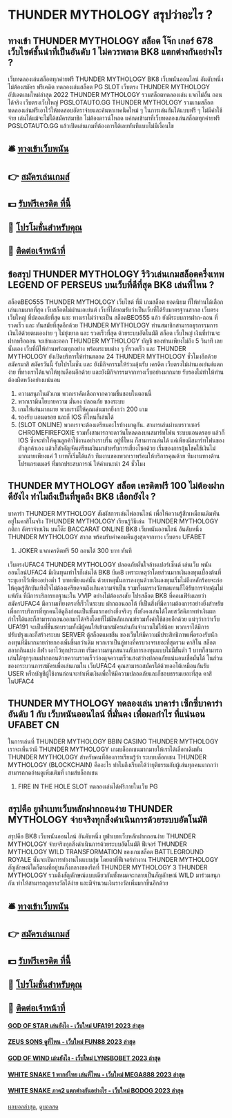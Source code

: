 # THUNDER MYTHOLOGY สรุปว่าอะไร ?
## ทางเข้า THUNDER MYTHOLOGY สล็อต โจ๊ก เกอร์ 678 เว็บไซต์ชั้นนำที่เป็นอันดับ 1 ไม่ควรพลาด BK8 แตกต่างกันอย่างไร ?
เว็บทดลองเล่นสล็อตทุกค่ายฟรี THUNDER MYTHOLOGY BK8 เว็บพนันออนไลน์ อันดับหนึ่ง ไม่ต้องสมัคร ฟรีเคดิต ทดลองเล่นสล็อต PG SLOT เว็บตรง THUNDER MYTHOLOGY อัปเดตเกมใหม่ล่าสุด 2022 THUNDER MYTHOLOGY รวมสล็อตทดลองเล่น แจกไม่อั้น ถอนได้จริง เว็บตรงเว็บใหญ่ PGSLOTAUTO.GG THUNDER MYTHOLOGY รวมเกมสล็อตทดลองเล่นฟรีเอาไว้ให้ทดสอบอัตราจ่ายและค้นหาเทคนิคใหม่ ๆ ในการเล่นกันได้แบบฟรี ๆ ไม่มีค่าใช้จ่าย เล่นได้แม้จะไม่ได้สมัครสมาชิก ไม่ต้องดาวน์โหลด แค่กดเข้ามาที่เว็บทดลองเล่นสล็อตทุกค่ายฟรี PGSLOTAUTO.GG แล้วเปิดเล่นเกมที่ต้องการได้เลยทันทีแบบไม่มีเงื่อนไข

## 🛎 [ทางเข้าเว็บพนัน](https://bit.ly/3SdLNi2)
## 👉 [สมัครเล่นเกมส์](https://bit.ly/3SdLNi2)
## 💵 [รับฟรีเครดิต ที่นี้](https://bit.ly/3dyRKHj)
## 👑 [โปรโมชั่นสำหรับคุณ](https://bit.ly/3dyRKHj)
## 📱 [ติดต่อเจ้าหน้าที่](https://bit.ly/3dyRKHj)

## ข้อสรุป THUNDER MYTHOLOGY รีวิวเล่นเกมสล็อตครึ่งเทพ LEGEND OF PERSEUS บนเว็บที่ดีที่สุด BK8 เล่นที่ไหน ?
สล็อตBEO555 THUNDER MYTHOLOGY เว็บไซต์ ที่มี เกมสล็อต ยอดนิยม ที่ให้ท่านได้เลือกเล่นเกมมากที่สุด เว็บสล็อตไม่ผ่านเอเย่นต์ เว็บที่ได้ยอมรับว่าเป็นเว็บที่ได้รับมาตรฐานสากล เว็บตรง เว็บใหญ่ ที่ปลอดภัยที่สุด และ ทางเราไม่ว่าจะเป็น สล็อตBEO555 แล้ว ยังมีระบบการฝาก-ถอน ที่รวดเร็ว และ ทันสมัยที่สุดอีกด้วย THUNDER MYTHOLOGY ท่านสมาชิกสามารถธุรกรรมการเงินได้ด้วยตนเองง่าย ๆ ไม่ยุ่งยาก และ รวดเร็วที่สุด ด้วยระบบอัตโนมัติ สล็อต เว็บใหญ่ เงินที่ท่านจะฝากหรือถอน จะเข้าและออก THUNDER MYTHOLOGY บัญชี ของท่านเพียงไม่ถึง 5 วินาที เลยนั้นเอง เว็บที่มีให้ท่านพร้อมทุกอย่าง พร้อมระบบต่าง ๆ ที่รวดเร็ว และ THUNDER MYTHOLOGY ยังเปิดบริการให้ท่านตลอด 24 THUNDER MYTHOLOGY ชั่วโมงอีกด้วย สมัครมาสิ สมัครวันนี้ รับโปรโมชั่น และ ยังมีกิจกรรมให้ร่วมลุ้นรับ เครดิต เว็บตรงไม่ผ่านเอเย่นต์แตกง่าย ที่ทางเราได้แจกให้ทุกเดือนอีกด้วย และยังมีกิจกรรมจากทางเว็บอย่างมากมาย รับรองไม่ทำให้ท่านต้องผิดหวังอย่างแน่นอน
1. ความสนุกในตัวเกม พวกเราคัดเลือกจากความชื่นชอบในตอนนี้
2. พวกเรามีนโยบายความ มั่นคง ปลอดภัย ของระบบ
3. เกมให้เล่นมากมาย พวกเรามีให้คุณเล่นมากยิ่งกว่า 200 เกม
4. รองรับ แอนดรอย และก็ IOS ที่ไหนก็เล่นได้
5. (SLOT ONLINE) พวกเราจะต้องเตรียมอะไรบ้างมาดูกัน. สามารเล่นผ่านบราวเซอร์ CHROMEFIREFOXIE รวมทั้งสามารถจะดาว์นโหลดลงบนสมาร์ทโฟน ระบบแอนดรอย แล้วก็ IOS ซึ่งจะทำให้คุณลูกค้าใช้งานอย่างราบรื่น อยู่ที่ไหน ก็สามารถเล่นได้ แค่เพียงมีสมาร์ทโฟนของตัวลูกค้าเอง แล้วก็สำคัญจัดเตรียมเงินมาสำหรับการเสี่ยงโชคด้วย เริ่มของการลุ้นโชคใช้เงินไม่มากมายเพียงแค่ 1 บาทก็เริ่มได้เเล้ว ทีมงานของพวกเราพร้อมให้บริการคุณด้วย ทีมงานทางด้านโปรแกรมเมอร์ ที่มากประสบการณ์ ให้คำแนะนำ 24 ชั่วโมง

## THUNDER MYTHOLOGY สล็อต เครดิตฟรี 100 ไม่ต้องฝาก ดียังไง ทำไมถึงเป็นที่พูดถึง BK8 เลือกยังไง ?
บาคาร่า THUNDER MYTHOLOGY สัมผัสการเล่นไพ่ออนไลน์ เพื่อให้ความรู้สึกเหมือนเดิมพันอยู่ในคาสิโนจริง THUNDER MYTHOLOGY เรียนรู้วิธีเล่น  THUNDER MYTHOLOGY กติกา อัตราจ่ายเงิน บนโต๊ะ BACCARAT ONLINE BK8 เว็บพนันออนไลน์ อันดับหนึ่ง THUNDER MYTHOLOGY สากล พร้อมรับค่าคอมคืนสูงสุดจากทาง เว็บตรง UFABET
1. JOKER แจกเครดิตฟรี 50 ถอนได้ 300 บาท ทันที

เว็บตรงUFAC4 THUNDER MYTHOLOGY ปลอดภัยมั่นใจล้านเปอร์เซ็นต์ เล่นเว็บ พนันออนไลน์UFAC4 มีเงินทุนเท่าไรก็เล่นได้ BK8 บีเค8 เพราะเหตุว่าโดยส่วนมากเงินลงทุนเบื้องต้นที่ระบุเอาไว้เพียงอย่างต่ำ 1 บาทเพียงแค่นั้น ด้วยเหตุนั้นการลงทุนด้วยเงินลงทุนเริ่มไม่ถึงหลักร้อยจะก่อให้คุณรู้สึกบันเทิงใจไม่ต้องเครียดจนถึงเกินความจำเป็น รวมทั้งผลรางวัลทดแทนก็ได้รับการจ่ายคุ้มไม่แพ้กัน ที่มีการบริการยกฐานะใน VVIP อย่างไม่ต้องสงสัย โปรสล็อต BK8 ที่คอมเฟิร์มเลยว่า สมัครUFAC4 มีความเที่ยงตรงที่เร็วในระบบ ฝากถอนออโต้ ที่เป็นสิ่งที่มีความต้องการอย่างยิ่งสำหรับเพื่อการบริการที่ทุกคนได้ดูถึงก่อนเป็นขั้นแรกอย่างยิ่งจริงๆ ทั้งยังคงเล่นได้โดยสวัสดิภาพทำเงินผลกำไรได้และก็สามารถถอนออกมาได้จริงโดยที่ไม่มีหลักเกณฑ์รวมทั้งค่าใช้สอยอีกด้วย
แน่ๆว่ากว่าเว็บ UFA191 จะเป็นที่ชื่นชอบรวมทั้งมีผู้คนให้เข้ามาสมัครเล่นกันจำนวนไม่ใช่น้อย พวกเราได้มีการปรับปรุงและก็สร้างระบบ SERVER ตู้สล็อตแมชชีน ของเว็บให้มีความมีประสิทธิภาพเพื่อรองรับนักลงทุนที่มีมากมายก่ายกองเพิ่มขึ้นกว่าเดิม พวกเราเป็นลู่ทางที่ครบวงจรเยอะที่สุดรวม คาสิโน สล็อต สลากกินแบ่ง กีฬา เอาไว้ทุกประเภท เริ่มความสนุกสนานกับการลงทุนแบบไม่มีขั้นต่ำ 1 บาทก็สามารถเล่นได้ทุกๆเกมฝากถอนด้วยความรวดเร็วว่องดุจความเร็วแสงสว่างปลอดภัยแน่นอนเชื่อมั่นได้ ในส่วนของกระบวนการสมัครเพื่อเล่นเกมใน เว็บUFAC4 คุณสามารถสมัครได้ด้วยออโต้เหมือนกันรับ USER หรือบัญชีผู้ใช้งานก่อนจะทำเพิ่มเงินเพื่อให้มีความปลอดภัยและก็ชอบธรรมเยอะที่สุด คาสิโนUFAC4

## THUNDER MYTHOLOGY ทดลองเล่น บาคาร่า เซ็กซี่บาคาร่า อันดับ 1 กับ เว็บพนันออนไลน์ ที่มั่นคง เพื่อผลกำไร ที่แน่นอน UFABET CN
ในการเล่นที่ THUNDER MYTHOLOGY BBIN CASINO THUNDER MYTHOLOGY เราจะเห็นว่ามี THUNDER MYTHOLOGY เกมบล็อกเชนมากมายให้เราได้เลือกเดิมพัน THUNDER MYTHOLOGY สำหรับคนที่ต้องการเรียนรู้ว่า ระบบบล็อกเชน THUNDER MYTHOLOGY (BLOCKCHAIN) คืออะไร ทำไมถึงเรียกได้ว่ายุติธรรมกับผู้เล่นทุกคนมากกว่า สามารถกดอ่านดูเพิ่มเติมที่ เกมส์บล็อกเชน
1. FIRE IN THE HOLE SLOT ทดลองเล่นได้ฟรีภายในเว็บ PG

## สรุปคือ ยูฟ่าเบทเว็บหลักฝากถอนง่าย THUNDER MYTHOLOGY จ่ายจริงทุกสิ่งดำเนินการด้วยระบบอัตโนมัติ
สรุปคือ BK8 เว็บพนันออนไลน์ อันดับหนึ่ง ยูฟ่าเบทเว็บหลักฝากถอนง่าย THUNDER MYTHOLOGY จ่ายจริงทุกสิ่งดำเนินการด้วยระบบอัตโนมัติ ฟีเจอร์ THUNDER MYTHOLOGY WILD TRANSFORMATION ของเกมสล็อต BATTLEGROUND ROYALE นั้นจะเปิดการทำงานในแบบสุ่ม โดยตาที่ฟีเจอร์ทำงาน THUNDER MYTHOLOGY สัญลักษณ์ใดก็ตามที่อยู่บนกึ่งกลางของรีลที่ THUNDER MYTHOLOGY 3 THUNDER MYTHOLOGY รวมถึงสัญลักษณ์แบบเดียวกันทั้งหมดจะกลายเป็นสัญลักษณ์ WILD มาร่วมสนุกกัน ทำให้สามารถถูกรางวัลได้ง่าย และมีจำนวนเงินรางวัลเพิ่มมากขึ้นอีกด้วย

## 🛎 [ทางเข้าเว็บพนัน](https://bit.ly/3SdLNi2)
## 👉 [สมัครเล่นเกมส์](https://bit.ly/3SdLNi2)
## 💵 [รับฟรีเครดิต ที่นี้](https://bit.ly/3dyRKHj)
## 👑 [โปรโมชั่นสำหรับคุณ](https://bit.ly/3dyRKHj)
## 📱 [ติดต่อเจ้าหน้าที่](https://bit.ly/3dyRKHj)

#### [GOD OF STAR เล่นยังไง - เว็บใหม่ UFA191 2023 ล่าสุด](https://atom.io/themes/god%20of%20star%20เล่นยังไง%20-%20เว็บใหม่%20ufa191%202023%20ล่าสุด)
#### [ZEUS SONS ดูที่ไหน - เว็บใหม่ FUN88 2023 ล่าสุด](https://atom.io/themes/zeus%20sons%20ดูที่ไหน%20-%20เว็บใหม่%20fun88%202023%20ล่าสุด)
#### [GOD OF WIND เล่นยังไง - เว็บใหม่ LYNSBOBET 2023 ล่าสุด](https://atom.io/themes/god%20of%20wind%20เล่นยังไง%20-%20เว็บใหม่%20lynsbobet%202023%20ล่าสุด)
#### [WHITE SNAKE 1 พากย์ไทย เล่นที่ไหน - เว็บใหม่ MEGA888 2023 ล่าสุด](https://atom.io/themes/white%20snake%201%20พากย์ไทย%20เล่นที่ไหน%20-%20เว็บใหม่%20mega888%202023%20ล่าสุด)
#### [WHITE SNAKE ภาค2 แตกต่างกันอย่างไร - เว็บใหม่ BODOG 2023 ล่าสุด](https://atom.io/themes/white%20snake%20ภาค2%20แตกต่างกันอย่างไร%20-%20เว็บใหม่%20bodog%202023%20ล่าสุด)

[ผลบอลล่าสุด](https://siamsport.tv "ผลบอลล่าสุด"), [ดูบอลสด](https://siamsport.tv/ดูบอลสด "ดูบอลสด")